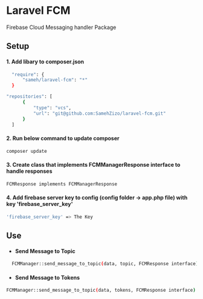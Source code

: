 # Laravel FCM
Firebase Cloud Messaging handler Package

## Setup

#### 1. Add libary to composer.json
```sh
  "require": {
      "sameh/laravel-fcm": "*"
  }
  ```
```sh
"repositories": [
      {
          "type": "vcs",
          "url": "git@github.com:SamehZizo/laravel-fcm.git"
      }
  ]
  ```

#### 2. Run below command to update composer
```sh
composer update
  ```

#### 3. Create class that implements FCMManagerResponse interface to handle responses
```sh
FCMResponse implements FCMManagerResponse
  ```
  
#### 4. Add firebase server key to config (config folder -> app.php file) with key 'firebase_server_key'
```sh
'firebase_server_key' => The Key
  ```
  
## Use

- #### Send Message to Topic
```sh
  FCMManager::send_message_to_topic(data, topic, FCMResponse interface)
  ```
  
  - #### Send Message to Tokens
  ```sh
  FCMManager::send_message_to_topic(data, tokens, FCMResponse interface)
  ```
